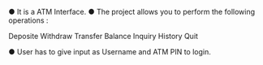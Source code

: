● It is a ATM Interface. ● The project allows you to perform the following operations :

Deposite Withdraw Transfer Balance Inquiry History Quit

● User has to give input as Username and ATM PIN to login.
